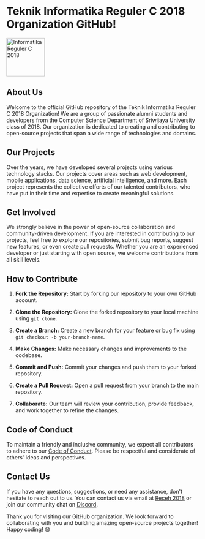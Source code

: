 # Teknik Informatika Reguler C 2018 Organization GitHub!

<img src="https://github.com/TI-Regceh-2018/.github/assets/60766389/68b76bdc-2286-483f-bbe0-f198d7956058" alt="Informatika Reguler C 2018" width="100" align="center">

## About Us

Welcome to the official GitHub repository of the Teknik Informatika Reguler C 2018 Organization! We are a group of passionate alumni students and developers from the Computer Science Department of Sriwijaya University class of 2018. Our organization is dedicated to creating and contributing to open-source projects that span a wide range of technologies and domains.

## Our Projects

Over the years, we have developed several projects using various technology stacks. Our projects cover areas such as web development, mobile applications, data science, artificial intelligence, and more. Each project represents the collective efforts of our talented contributors, who have put in their time and expertise to create meaningful solutions.

## Get Involved

We strongly believe in the power of open-source collaboration and community-driven development. If you are interested in contributing to our projects, feel free to explore our repositories, submit bug reports, suggest new features, or even create pull requests. Whether you are an experienced developer or just starting with open source, we welcome contributions from all skill levels.

## How to Contribute

1. **Fork the Repository:** Start by forking our repository to your own GitHub account.

2. **Clone the Repository:** Clone the forked repository to your local machine using `git clone`.

3. **Create a Branch:** Create a new branch for your feature or bug fix using `git checkout -b your-branch-name`.

4. **Make Changes:** Make necessary changes and improvements to the codebase.

5. **Commit and Push:** Commit your changes and push them to your forked repository.

6. **Create a Pull Request:** Open a pull request from your branch to the main repository.

7. **Collaborate:** Our team will review your contribution, provide feedback, and work together to refine the changes.

## Code of Conduct

To maintain a friendly and inclusive community, we expect all contributors to adhere to our [Code of Conduct](https://example.com/path/to/code-of-conduct). Please be respectful and considerate of others' ideas and perspectives.

## Contact Us

If you have any questions, suggestions, or need any assistance, don't hesitate to reach out to us. You can contact us via email at [Receh 2018](mailto:muhammadsholeh.dev@gmail.com) or join our community chat on [Discord](https://discord.gg/NQaqE2f3c4).

Thank you for visiting our GitHub organization. We look forward to collaborating with you and building amazing open-source projects together! Happy coding! 😄
